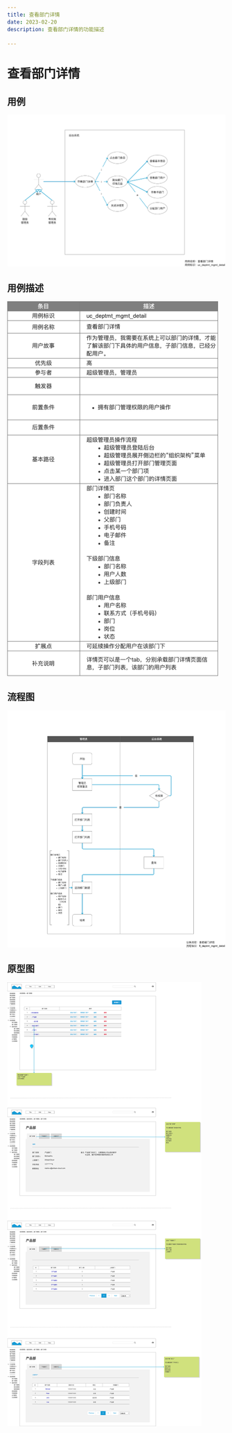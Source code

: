 ```yaml
---
title: 查看部门详情
date: 2023-02-20
description: 查看部门详情的功能描述

---
```


# 查看部门详情


## 用例

![](../../../../images/uc_deptmt_mgmt_detail.png)

## 用例描述

![](../../../../images/uc_desc_deptmt_mgmt_detail.png)

## 流程图

![](../../../../images/fl_deptmt_mgmt_detail.png)

## 原型图

![](../../../../images/pt_deptmt_mgmt_detail.png)